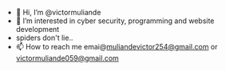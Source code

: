 - 👋 Hi, I’m @victormuliande
- 👀 I’m interested in cyber security, programming and website development 
- spiders don't lie..
- 📫 How to reach me emai@muliandevictor254@gmail.com or victormuliande059@gmail.com

<!---
victormuliande/victormuliande is a ✨ special ✨ repository because its `README.md` (this file) appears on your GitHub profile.
You can click the Preview link to take a look at your changes.
--->
